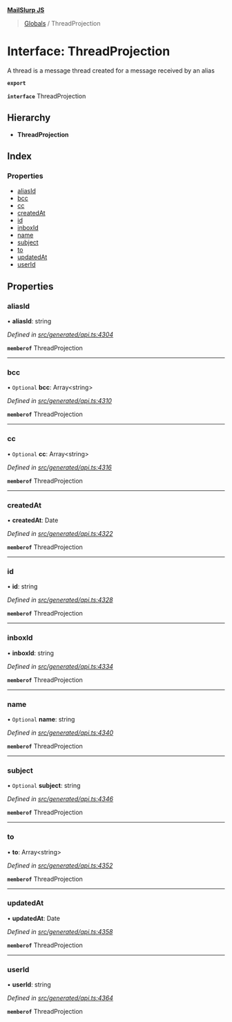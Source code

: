 **[MailSlurp JS](../README.md)**

> [Globals](../README.md) / ThreadProjection

# Interface: ThreadProjection

A thread is a message thread created for a message received by an alias

**`export`** 

**`interface`** ThreadProjection

## Hierarchy

* **ThreadProjection**

## Index

### Properties

* [aliasId](threadprojection.md#aliasid)
* [bcc](threadprojection.md#bcc)
* [cc](threadprojection.md#cc)
* [createdAt](threadprojection.md#createdat)
* [id](threadprojection.md#id)
* [inboxId](threadprojection.md#inboxid)
* [name](threadprojection.md#name)
* [subject](threadprojection.md#subject)
* [to](threadprojection.md#to)
* [updatedAt](threadprojection.md#updatedat)
* [userId](threadprojection.md#userid)

## Properties

### aliasId

•  **aliasId**: string

*Defined in [src/generated/api.ts:4304](https://github.com/mailslurp/mailslurp-client/blob/a36d929/src/generated/api.ts#L4304)*

**`memberof`** ThreadProjection

___

### bcc

• `Optional` **bcc**: Array\<string>

*Defined in [src/generated/api.ts:4310](https://github.com/mailslurp/mailslurp-client/blob/a36d929/src/generated/api.ts#L4310)*

**`memberof`** ThreadProjection

___

### cc

• `Optional` **cc**: Array\<string>

*Defined in [src/generated/api.ts:4316](https://github.com/mailslurp/mailslurp-client/blob/a36d929/src/generated/api.ts#L4316)*

**`memberof`** ThreadProjection

___

### createdAt

•  **createdAt**: Date

*Defined in [src/generated/api.ts:4322](https://github.com/mailslurp/mailslurp-client/blob/a36d929/src/generated/api.ts#L4322)*

**`memberof`** ThreadProjection

___

### id

•  **id**: string

*Defined in [src/generated/api.ts:4328](https://github.com/mailslurp/mailslurp-client/blob/a36d929/src/generated/api.ts#L4328)*

**`memberof`** ThreadProjection

___

### inboxId

•  **inboxId**: string

*Defined in [src/generated/api.ts:4334](https://github.com/mailslurp/mailslurp-client/blob/a36d929/src/generated/api.ts#L4334)*

**`memberof`** ThreadProjection

___

### name

• `Optional` **name**: string

*Defined in [src/generated/api.ts:4340](https://github.com/mailslurp/mailslurp-client/blob/a36d929/src/generated/api.ts#L4340)*

**`memberof`** ThreadProjection

___

### subject

• `Optional` **subject**: string

*Defined in [src/generated/api.ts:4346](https://github.com/mailslurp/mailslurp-client/blob/a36d929/src/generated/api.ts#L4346)*

**`memberof`** ThreadProjection

___

### to

•  **to**: Array\<string>

*Defined in [src/generated/api.ts:4352](https://github.com/mailslurp/mailslurp-client/blob/a36d929/src/generated/api.ts#L4352)*

**`memberof`** ThreadProjection

___

### updatedAt

•  **updatedAt**: Date

*Defined in [src/generated/api.ts:4358](https://github.com/mailslurp/mailslurp-client/blob/a36d929/src/generated/api.ts#L4358)*

**`memberof`** ThreadProjection

___

### userId

•  **userId**: string

*Defined in [src/generated/api.ts:4364](https://github.com/mailslurp/mailslurp-client/blob/a36d929/src/generated/api.ts#L4364)*

**`memberof`** ThreadProjection

